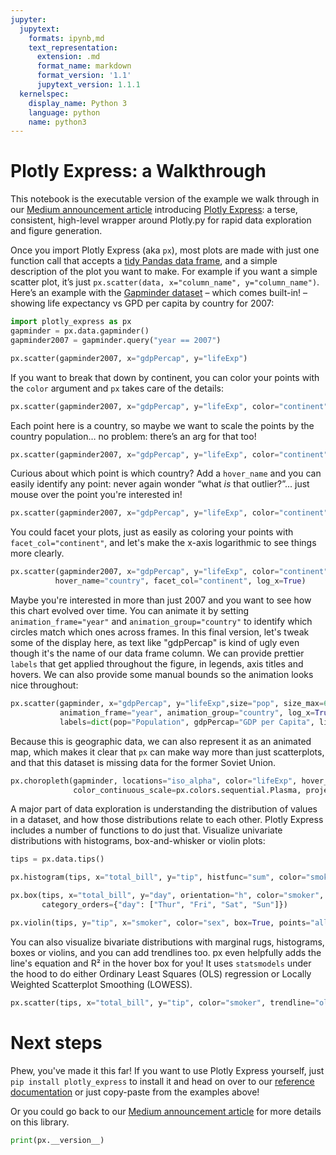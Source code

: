 ```yaml
---
jupyter:
  jupytext:
    formats: ipynb,md
    text_representation:
      extension: .md
      format_name: markdown
      format_version: '1.1'
      jupytext_version: 1.1.1
  kernelspec:
    display_name: Python 3
    language: python
    name: python3
---
```


# Plotly Express: a Walkthrough

This notebook is the executable version of the example we walk through in our [Medium announcement article](https://medium.com/@plotlygraphs/introducing-plotly-express-808df010143d) introducing [Plotly Express](https://plotly.github.io/plotly_express): a terse, consistent, high-level wrapper around Plotly.py for rapid data exploration and figure generation.


Once you import Plotly Express (aka `px`), most plots are made with just one function call that accepts a [tidy Pandas data frame](http://www.jeannicholashould.com/tidy-data-in-python.html), and a simple description of the plot you want to make. For example if you want a simple scatter plot, it’s just `px.scatter(data, x="column_name", y="column_name")`. Here’s an example with the [Gapminder dataset](https://www.gapminder.org/tools/#$state$time$value=2007;;&chart-type=bubbles) – which comes built-in! – showing life expectancy vs GPD per capita by country for 2007:


```python
import plotly_express as px
gapminder = px.data.gapminder()
gapminder2007 = gapminder.query("year == 2007")

px.scatter(gapminder2007, x="gdpPercap", y="lifeExp")
```

If you want to break that down by continent, you can color your points with the `color` argument and `px` takes care of the details:

```python
px.scatter(gapminder2007, x="gdpPercap", y="lifeExp", color="continent")
```

Each point here is a country, so maybe we want to scale the points by the country population… no problem: there’s an arg for that too!


```python
px.scatter(gapminder2007, x="gdpPercap", y="lifeExp", color="continent", size="pop", size_max=60)
```

Curious about which point is which country? Add a `hover_name` and you can easily identify any point: never again wonder “what *is* that outlier?”... just mouse over the point you're interested in!

```python
px.scatter(gapminder2007, x="gdpPercap", y="lifeExp", color="continent", size="pop", size_max=60, hover_name="country")
```

You could facet your plots, just as easily as coloring your points with `facet_col="continent"`, and let's make the x-axis logarithmic to see things more clearly.

```python
px.scatter(gapminder2007, x="gdpPercap", y="lifeExp", color="continent", size="pop", size_max=60,
          hover_name="country", facet_col="continent", log_x=True)
```

Maybe you're interested in more than just 2007 and you want to see how this chart evolved over time. You can animate it by setting `animation_frame="year"` and `animation_group="country"` to identify which circles match which ones across frames. In this final version, let's tweak some of the display here, as text like "gdpPercap" is kind of ugly even though it's the name of our data frame column. We can provide prettier `labels` that get applied throughout the figure, in legends, axis titles and hovers. We can also provide some manual bounds so the animation looks nice throughout:

```python
px.scatter(gapminder, x="gdpPercap", y="lifeExp",size="pop", size_max=60, color="continent", hover_name="country",
           animation_frame="year", animation_group="country", log_x=True, range_x=[100,100000], range_y=[25,90],
           labels=dict(pop="Population", gdpPercap="GDP per Capita", lifeExp="Life Expectancy"))
```

Because this is geographic data, we can also represent it as an animated map, which makes it clear that `px` can make way more than just scatterplots, and that this dataset is missing data for the former Soviet Union.

```python
px.choropleth(gapminder, locations="iso_alpha", color="lifeExp", hover_name="country", animation_frame="year",
              color_continuous_scale=px.colors.sequential.Plasma, projection="natural earth")
```

A major part of data exploration is understanding the distribution of values in a dataset, and how those distributions relate to each other. Plotly Express includes a number of functions to do just that.
Visualize univariate distributions with histograms, box-and-whisker or violin plots:

```python
tips = px.data.tips()
```

```python
px.histogram(tips, x="total_bill", y="tip", histfunc="sum", color="smoker")
```

```python
px.box(tips, x="total_bill", y="day", orientation="h", color="smoker", notched=True,
       category_orders={"day": ["Thur", "Fri", "Sat", "Sun"]})
```

```python
px.violin(tips, y="tip", x="smoker", color="sex", box=True, points="all")
```

You can also visualize bivariate distributions with marginal rugs, histograms, boxes or violins, and you can add trendlines too. px even helpfully adds the line's equation and R² in the hover box for you! It uses `statsmodels` under the hood to do either Ordinary Least Squares (OLS) regression or Locally Weighted Scatterplot Smoothing (LOWESS).

```python
px.scatter(tips, x="total_bill", y="tip", color="smoker", trendline="ols", marginal_x="violin", marginal_y="box")
```

# Next steps

Phew, you've made it this far! If you want to use Plotly Express yourself, just `pip install plotly_express` to install it and head on over to our [reference documentation](https://plotly.github.io/plotly_express/plotly_express/) or just copy-paste from the examples above!

Or you could go back to our [Medium announcement article](https://medium.com/@plotlygraphs/introducing-plotly-express-808df010143d) for more details on this library.

```python
print(px.__version__)
```
